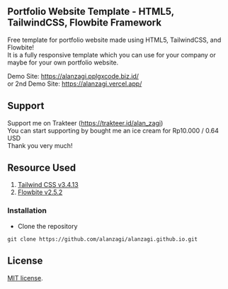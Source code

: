 ## Portfolio Website Template - HTML5, TailwindCSS, Flowbite Framework

Free template for portfolio website made using HTML5, TailwindCSS, and Flowbite!  
It is a fully responsive template which you can use for your company or maybe for your own portfolio website.

Demo Site: https://alanzagi.pplgxcode.biz.id/  
or 2nd Demo Site: https://alanzagi.vercel.app/

## Support

Support me on Trakteer (https://trakteer.id/alan_zagi)  
You can start supporting by bought me an ice cream for Rp10.000 / 0.64 USD  
Thank you very much!

## Resource Used

1. [Tailwind CSS v3.4.13](https://tailwindcss.com/docs/installation)
2. [Flowbite v2.5.2 ](https://flowbite.com/docs/getting-started/introduction/)

### Installation

- Clone the repository

```
git clone https://github.com/alanzagi/alanzagi.github.io.git
```

## License

[MIT license](https://opensource.org/licenses/MIT).
